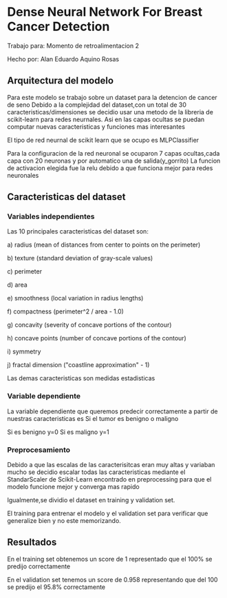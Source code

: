 # Dense Neural Network For Breast Cancer Detection

Trabajo para:
Momento de retroalimentacion 2


Hecho por:
Alan Eduardo Aquino Rosas

## Arquitectura del modelo

Para este modelo se trabajo sobre un dataset para la detencion de cancer de seno
Debido a la complejidad del dataset,con un total de 30 caracteristicas/dimensiones se decidio usar una metodo de la libreria de scikit-learn para redes neurnales.
Asi en las capas ocultas se puedan computar nuevas caracteristicas y funciones mas interesantes

El tipo de red neurnal de scikit learn que se ocupo es MLPClassifier

Para la configuracion de la red neuronal se ocuparon 7 capas ocultas,cada capa con 20 neuronas y por automatico una de salida(y_gorrito)
La funcion de activacion elegida fue la relu debido a que funciona mejor para redes neuronales

## Caracteristicas del dataset
### Variables independientes
Las 10 principales  caracteristicas del dataset son:


a) radius (mean of distances from center to points on the perimeter)


b) texture (standard deviation of gray-scale values)


c) perimeter


d) area


e) smoothness (local variation in radius lengths)


f) compactness (perimeter^2 / area - 1.0)


g) concavity (severity of concave portions of the contour)


h) concave points (number of concave portions of the contour)


i) symmetry


j) fractal dimension ("coastline approximation" - 1)



Las demas caracteristicas son medidas estadisticas


### Variable dependiente
La variable dependiente que queremos predecir correctamente a partir de nuestras caracteristicas es Si el tumor es benigno o maligno

Si es benigno y=0
Si es maligno y=1

### Preprocesamiento
Debido a que las escalas de las caracterisitcas eran muy altas y variaban mucho se decidio escalar todas las caracteristicas mediante el StandarScaler de Scikit-Learn encontrado en preprocessing para que el modelo funcione mejor y converga mas rapido



Igualmente,se dividio el dataset en training y validation set.



El training para entrenar el modelo y el validation set para verificar que generalize bien y no este memorizando.

## Resultados
En el training set obtenemos un score de 1 representado que el 100% se predijo correctamente 


En el validation set tenemos un score de 0.958 representando que del 100 se predijo el 95.8% correctamente 
